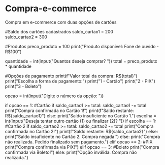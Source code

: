 # Compra-e-commerce
Compra em e-commerce com duas opções de cartões

#Saldo dos cartões cadastrados
saldo_cartao1 = 200  
saldo_cartao2 = 300  

#Produtos
preco_produto = 100
print("Produto disponível: Fone de ouvido - R$100")

quantidade = int(input("Quantos deseja comprar? "))
total = preco_produto * quantidade

#Opções de pagamento
print(f"Valor total da compra: R${total}")
print("Escolha a forma de pagamento:")
print("1 - Cartão")
print("2 - PIX")
print("3 - Boleto")

opcao = int(input("Digite o número da opção: "))

if opcao == 1:  #Cartão
    if saldo_cartao1 >= total:
        saldo_cartao1 -= total
        print("Compra confirmada no Cartão 1!")
        print(f"Saldo restante: R${saldo_cartao1}")
    else:
        print("Saldo insuficiente no Cartão 1.")
        escolha = int(input("Deseja tentar outro cartão (1) ou finalizar (2)? "))
        if escolha == 1:  #Cartão 2
            if saldo_cartao2 >= total:
                saldo_cartao2 -= total
                print("Compra confirmada no Cartão 2!")
                print(f"Saldo restante: R${saldo_cartao2}")
            else:
                print("Saldo insuficiente no Cartão 2. Compra negada.")
        else:
            print("Compra não realizada. Pedido finalizado sem pagamento.")
elif opcao == 2:  #PIX
    print("Compra confirmada via PIX!")
elif opcao == 3:  #Boleto
    print("Compra confirmada via Boleto!")
else:
    print("Opção inválida. Compra não realizada.")
